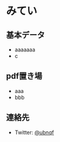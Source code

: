 # みてい
## 基本データ
- aaaaaaa
- c
## pdf置き場
- aaa
- bbb
## 連絡先
- Twitter: [@ubnqf](https://twitter.com/ubnqf)
